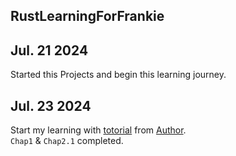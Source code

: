 RustLearningForFrankie
----------------------
## Jul. 21 2024
Started this Projects and begin this learning journey.

## Jul. 23 2024
Start my learning with [totorial](https://www.bilibili.com/video/BV15y421h7j7/?share_source=copy_web&vd_source=96f7b7dc22b4b74b477b73ce3ff4641e "2024 Rust现代实用教程 by '原子之音'") from [Author](https://space.bilibili.com/437860379 "作者B站").  
`Chap1` & `Chap2.1` completed.
